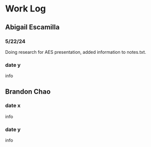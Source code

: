 # Work Log

## Abigail Escamilla

### 5/22/24

  Doing research for AES presentation, added information to notes.txt.

### date y

info


## Brandon Chao

### date x

info

### date y

info
